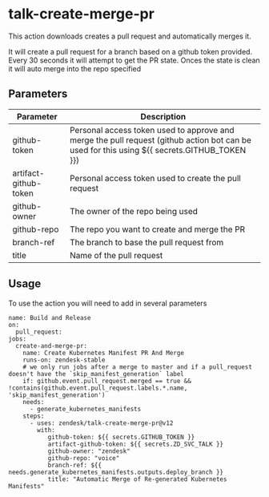 # talk-create-merge-pr

This action downloads creates a pull request and automatically merges it.

It will create a pull request for a branch based on a github token provided. 
Every 30 seconds it will attempt to get the PR state. Onces the state is clean it will auto merge into the repo specified

## Parameters

| Parameter | Description |
| ----------- | -------- |
| github-token | Personal access token used to approve and merge the pull request (github action bot can be used for this using ${{ secrets.GITHUB_TOKEN }}) |
| artifact-github-token | Personal access token used to create the pull request |
| github-owner | The owner of the repo being used |
| github-repo | The repo you want to create and merge the PR |
| branch-ref | The branch to base the pull request from |
| title | Name of the pull request |

## Usage

To use the action you will need to add in several parameters

```
name: Build and Release
on:
  pull_request:
jobs:
  create-and-merge-pr:
    name: Create Kubernetes Manifest PR And Merge
    runs-on: zendesk-stable
    # we only run jobs after a merge to master and if a pull_request doesn't have the `skip_manifest_generation` label
    if: github.event.pull_request.merged == true && !contains(github.event.pull_request.labels.*.name, 'skip_manifest_generation')
    needs:
      - generate_kubernetes_manifests
    steps:
      - uses: zendesk/talk-create-merge-pr@v12
        with:
           github-token: ${{ secrets.GITHUB_TOKEN }}
           artifact-github-token: ${{ secrets.ZD_SVC_TALK }}
           github-owner: "zendesk"
           github-repo: "voice"
           branch-ref: ${{ needs.generate_kubernetes_manifests.outputs.deploy_branch }}
           title: "Automatic Merge of Re-generated Kubernetes Manifests"
```

